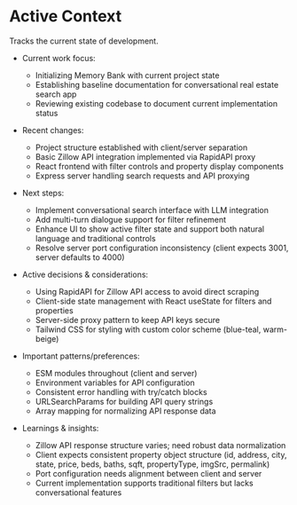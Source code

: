 # Active Context
Tracks the current state of development.

- Current work focus:
  - Initializing Memory Bank with current project state
  - Establishing baseline documentation for conversational real estate search app
  - Reviewing existing codebase to document current implementation status

- Recent changes:
  - Project structure established with client/server separation
  - Basic Zillow API integration implemented via RapidAPI proxy
  - React frontend with filter controls and property display components
  - Express server handling search requests and API proxying

- Next steps:
  - Implement conversational search interface with LLM integration
  - Add multi-turn dialogue support for filter refinement
  - Enhance UI to show active filter state and support both natural language and traditional controls
  - Resolve server port configuration inconsistency (client expects 3001, server defaults to 4000)

- Active decisions & considerations:
  - Using RapidAPI for Zillow API access to avoid direct scraping
  - Client-side state management with React useState for filters and properties
  - Server-side proxy pattern to keep API keys secure
  - Tailwind CSS for styling with custom color scheme (blue-teal, warm-beige)

- Important patterns/preferences:
  - ESM modules throughout (client and server)
  - Environment variables for API configuration
  - Consistent error handling with try/catch blocks
  - URLSearchParams for building API query strings
  - Array mapping for normalizing API response data

- Learnings & insights:
  - Zillow API response structure varies; need robust data normalization
  - Client expects consistent property object structure (id, address, city, state, price, beds, baths, sqft, propertyType, imgSrc, permalink)
  - Port configuration needs alignment between client and server
  - Current implementation supports traditional filters but lacks conversational features
